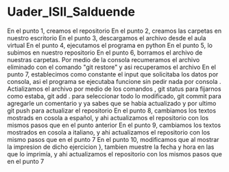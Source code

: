 # Uader_ISII_Salduende
En el punto 1, creamos el repositorio
En el punto 2, creamos las carpetas en nuestro escritorio 
En el punto 3, descargamos el archivo desde el aula virtual
En el punto 4, ejecutamos el programa en python
En el punto 5, lo subimos en nuestro repositorio
En el punto 6, borramos el archivo de nuestras carpetas. Por medio de la consola recumeramos el archivo eliminado con el comando "git restore" y asi recuperamos el archivo
En el punto 7, establecimos como constante el input que solicitaba los datos por consola, asi el programa se ejecutaba funcione sin pedir nada por consola . Actializamos el archivo por medio de los comandos , git status para fijarnos como estaba, git add . para seleccionar todo lo modificado, git commit para agregarle un comentario y ya sabes que se habia actualizado y por ultimo git push para actualizar el repositorio 
En el punto 8, cambiamos los textos mostrads en cosola a español, y ahi actualizamos el repositorio con los mismos pasos que en el punto anterior
En el punto 9, cambiamos los textos mostrados en cosola a italiano, y ahi actualizamos el repositorio con los mismo pasos que en el punto 7
En el punto 10, modificamos que al mostrar la impresion de dicho ejercicion }, tambien muestre la fecha y hora en las que lo imprimía, y ahi actualizamos el repositorio  con los mismos pasos que en el punto 7
